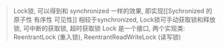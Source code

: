 > Lock锁, 可以得到和 synchronized 一样的效果, 即实现[[Sychronized 的 原子性 有序性 可见性]]
> 相较于synchronized, Lock锁可手动获取锁和释放锁, 可中断的获取锁, 超时获取锁
> Lock 是一个接口, 两个实现类: ReentrantLock (重入锁), ReentrantReadWriteLock (读写锁)

